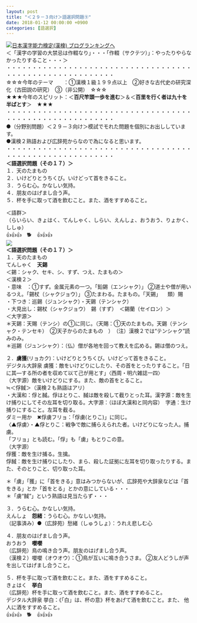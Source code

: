 ```yaml
---
layout: post
title: "＜２９－３向け＞語選択問題⑨"
date: 2018-01-12 00:00:00 +0900
categories: [語選択]
---
```


[![](/syuusyuu9701/assets/images/＜２９－３向け＞語選択問題⑨-br_c_3028_1.gif)](http://blog.with2.net/link.php?1659096:3028 "日本漢字能力検定(漢検) ブログランキングへ")[日本漢字能力検定(漢検) ブログランキングへ](http://blog.with2.net/link.php?1659096:3028)  
＜「漢字の学習の大禁忌は作輟なり」・・・「作輟（サクテツ）」：やったりやらなかったりすること・・・＞  
・・・・・・・・・・・・・・・・・・・・・・・・・・・・・・・・・・・・・・・・・・・・・・・・・・・・・・・・・  
☆☆☆今年のテーマ　　：①漢検１級１９９点以上　②好きな古代史の研究深化（古田説の研究）　③（非公開）　☆☆☆　　  
★★★今年のスピリット：＜**百尺竿頭一歩を進む**＞＆＜**百里を行く者は九十を半ばとす**＞　★★★  
・・・・・・・・・・・・・・・・・・・・・・・・・・・・・・・・・・・・・・・・・・・・・・・・・・・・・・・・・  
●（分野別問題）＜２９－３向け＞模試でモれた問題を個別にお出ししています。  
●漢検２熟語および広辞苑からなので為になると思います。  
・・・・・・・・・・・・・・・・・・・・・・・・・・・・・・・・・・・・・・・・・・・・・・・・・・・・・・・・・  
**＜語選択問題（その１７）＞**　  
１．天のたまもの  
２．いけどりとうちくび。いけどって首をきること。  
３．うらむ心。かなしい気持。  
４．朋友のはげまし合う声。  
５．杯を手に取って酒を飲むこと。また、酒をすすめること。  
  
＜語群＞  
（らいらい、きょはく、てんしゃく、しらい、えんしょ、おうおう、りょかく、ししゅ）  
👍👍👍　🐕　👍👍👍  
![](/syuusyuu9701/assets/images/＜２９－３向け＞語選択問題⑨-124729d4019a6f27d97db09ea9019b35.jpg)  
**＜語選択問題（その１７）＞**  
１．天のたまもの  
てんしゃく　**天錫**  
＜錫：シャク、セキ、シ、すず、つえ、たまもの＞  
＜漢検２＞  
・意味　：①すず。金属元素の一つ。「鉛錫（エンシャク）」 ②道士や僧が用いるつえ。「錫杖（シャクジョウ）」 ③たまわる。たまもの。「天錫」 　類）賜  
・下つき：巡錫（ジュンシャク）・天錫（テンシャク）  
・大見出し：錫杖（シャクジョウ）　錫（すず）　＜錫蘭（セイロン）＞  
＜大字源＞  
＊天錫：天賜（テンシ）の①に同じ。（天賜：①天のたまもの。天錫（テンシャク・テンセキ）　②天子からのたまもの　）　（注）漢検２では“テンシャク”読みのみ。  
＊巡錫（ジュンシャク）：（仏）僧が各地を回って教えを広める。錫は僧のつえ。  
  
２．**虜獲**(リョカク)：いけどりとうちくび。いけどって首をきること。  
デジタル大辞泉 虜獲：敵をいけどりにしたり、その首をとったりすること。「日に其―する所の者を収めて以て己が用とす」〈西周・明六雑誌一四〉  
（大字源）敵をいけどりにする。また、敵の首をとること。  
≒＜俘馘＞（漢検２も熟語はアリ）  
・大漢和：俘と馘。俘はとりこ、馘は敵を殺して截りとった耳。漢字源：敵を生け捕りにしてその左耳を切り取る。大字源：（ほぼ大漢和と同内容）　字通：生け捕りにすること。左耳を截る。  
ダミー用か　✖俘虜フリョ：「俘虜(とりこ)」に同じ。  
〈▲俘虜〉・▲俘とりこ：戦争で敵に捕らえられた者。いけどりになった人。捕虜。  
「フリョ」とも読む。「俘」も「虜」もとりこの意。  
（大字源）  
俘獲：敵を生け捕る。生擒。  
俘馘：敵を生け捕りにしたり、まら、殺した証拠に左耳を切り取ったりする。また、そのとりこと、切り取った耳。  
  
＊「虜」「獲」に「首をきる」意はみつからないが、広辞苑や大辞泉などは「首をきる」とか「首をとる」とかの意にしている・・・  
＊「虜“馘”」という熟語は見当たらず・・・  
  
３．うらむ心。かなしい気持。  
えんしょ　**怨緒**：うらむ心。かなしい気持。  
（記事済み）●（広辞苑）愁緒（しゅうしょ）：うれえ悲しむ心  
  
４．朋友のはげまし合う声。  
おうおう　**嚶嚶**  
（広辞苑）鳥の鳴き合う声。朋友のはげまし合う声。  
（漢検２）嚶嚶（オウオウ）：①鳥が互いに鳴き合うさま。 ②友人どうしが声を出してはげまし合うこと。  
  
５．杯を手に取って酒を飲むこと。また、酒をすすめること。  
きょはく　**挙白**  
（広辞苑）杯を手に取って酒を飲むこと。また、酒をすすめること。  
デジタル大辞泉 挙白：《「白」は、杯の意》杯をあげて酒を飲むこと。また、 他人に酒をすすめること。  
👍👍👍　🐕　👍👍👍